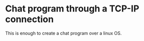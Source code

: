 # Chat program through a TCP-IP connection

This is enough to create a chat program over a linux OS.
